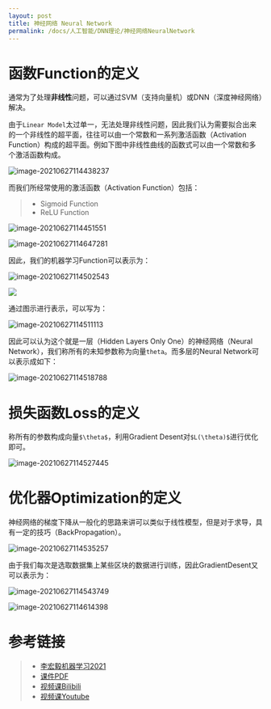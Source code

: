 ```yaml
---
layout: post
title: 神经网络 Neural Network
permalink: /docs/人工智能/DNN理论/神经网络NeuralNetwork
---
```


# 函数Function的定义

通常为了处理**非线性**问题，可以通过SVM（支持向量机）或DNN（深度神经网络）解决。

由于`Linear Model`太过单一，无法处理非线性问题，因此我们认为需要拟合出来的一个非线性的超平面，往往可以由一个常数和一系列激活函数（Activation
Function）构成的超平面。例如下图中非线性曲线的函数式可以由一个常数和多个激活函数构成。

![image-20210627114438237](神经网络NeuralNetwork.assets/image-20210627114438237.png)

而我们所经常使用的激活函数（Activation Function）包括：

> - Sigmoid Function
> - ReLU Function

![image-20210627114451551](神经网络NeuralNetwork.assets/image-20210627114451551.png)

![image-20210627114647281](神经网络NeuralNetwork.assets/image-20210627114647281.png)

因此，我们的机器学习Function可以表示为：

![image-20210627114502543](神经网络NeuralNetwork.assets/image-20210627114502543.png)

![](../../../imgs/2021/5/016.png)

通过图示进行表示，可以写为：

![image-20210627114511113](神经网络NeuralNetwork.assets/image-20210627114511113.png)

因此可以认为这个就是一层（Hidden Layers Only One）的神经网络（Neural Network），我们称所有的未知参数称为向量`theta`。而多层的Neural Network可以表示成如下：

![image-20210627114518788](神经网络NeuralNetwork.assets/image-20210627114518788.png)

# 损失函数Loss的定义

称所有的参数构成向量`$\theta$`，利用Gradient Desent对`$L(\theta)$`进行优化即可。

![image-20210627114527445](神经网络NeuralNetwork.assets/image-20210627114527445.png)

# 优化器Optimization的定义

神经网络的梯度下降从一般化的思路来讲可以类似于线性模型，但是对于求导，具有一定的技巧（BackPropagation）。

![image-20210627114535257](神经网络NeuralNetwork.assets/image-20210627114535257.png)

由于我们每次是选取数据集上某些区块的数据进行训练，因此GradientDesent又可以表示为：

![image-20210627114543749](神经网络NeuralNetwork.assets/image-20210627114543749.png)

![image-20210627114614398](神经网络NeuralNetwork.assets/image-20210627114614398.png)

# 参考链接

> - [李宏毅机器学习2021](https://speech.ee.ntu.edu.tw/~hylee/ml/2021-spring.html)
> - [课件PDF](https://speech.ee.ntu.edu.tw/~hylee/ml/ml2021-course-data/regression%20(v16).pdf)
> - [视频课Bilibili](https://www.bilibili.com/video/BV1Wv411h7kN?p=3)
> - [视频课Youtube](https://youtu.be/bHcJCp2Fyxs)
